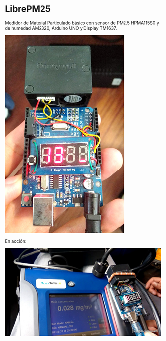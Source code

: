 # LibrePM25
Medidor de Material Particulado básico con sensor de PM2.5 HPMA115S0 y de humedad AM2320, Arduino UNO y Display TM1637.

![Medidor PM25](https://github.com/danielbernalb/LibrePM25/blob/master/img/LibrePM25_640.jpg)

En acción:

![LibrePM25&DustTrackMaterials](https://github.com/danielbernalb/LibrePM25/blob/master/img/Libre%26Dust.jpg)
